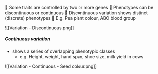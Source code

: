  Some traits are controlled by two or more genes  Phenotypes can be discontinuous or continuous  Discontinuous variation shows distinct (discrete) phenotypes  E.g. Pea plant colour, ABO blood group

![[Variation - Discontinuous.png]]


##### Continuous variation
- shows a series of overlapping phenotypic classes 
	- e.g. Height, weight, hand span, shoe size, milk yield in cows

![[Variation - Continuous - Seed colour.png]]